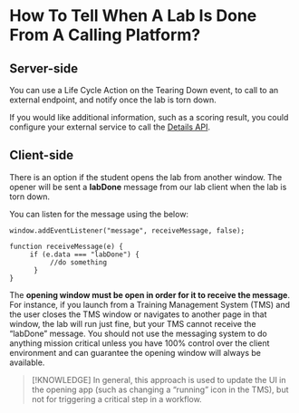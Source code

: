 # How To Tell When A Lab Is Done From A Calling Platform?

## Server-side

You can use a Life Cycle Action on the Tearing Down event, to call to an external endpoint, and notify once the lab is torn down. 

If you would like additional information, such as a scoring result, you could configure your external service to call the [Details API](../lod/lod-api/lod-api-details.md).


## Client-side

There is an option if the student opens the lab from another window. The opener will be sent a **labDone** message from our lab client when the lab is torn down. 

You can listen for the message using the below:

```
window.addEventListener("message", receiveMessage, false);

function receiveMessage(e) {
     if (e.data === "labDone") {
          //do something
      }
}
```

The **opening window must be open in order for it to receive the message**. For instance, if you launch from a Training Management System (TMS) and the user closes the TMS window or navigates to another page in that window, the lab will run just fine, but your TMS cannot receive the “labDone” message. You should not use the messaging system to do anything mission critical unless you have 100% control over the client environment and can guarantee the opening window will always be available. 

>[!KNOWLEDGE] In general, this approach is used to update the UI in the opening app (such as changing a “running” icon in the TMS), but not for triggering a critical step in a workflow.
